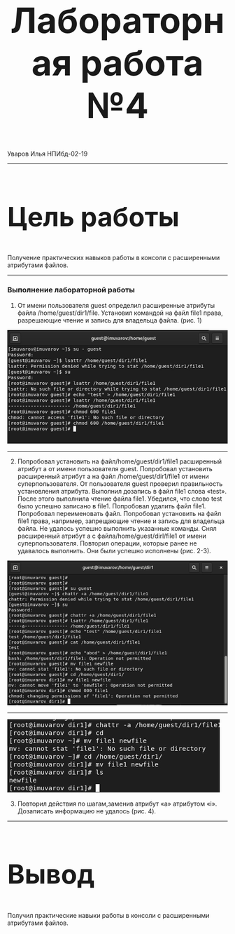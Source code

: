<style>
h1 {
    font-size: 80px;
    text-align: center;
}
h2 {
    font-size: 60px;
}
{
    text-align: justify;

}
section.fio {
    text-align: right;
}
</style>

# Лабораторная работа №4
<!-- _class: fio -->
Уваров Илья
НПИбд-02-19

---
## Цель работы
 Получение практических навыков работы в консоли с расширенными атрибутами файлов.

---
### Выполнение лабораторной работы
1. От имени пользователя guest определил расширенные атрибуты файла /home/guest/dir1/file. Установил командой на файл file1 права, разрешающие чтение и запись для владельца файла. (рис. 1)

![Рис.1](imag/1.jpg)

---
2. Попробовал установить на файл/home/guest/dir1/file1 расширенный атрибут a от имени пользователя guest. Попробовал установить расширенный атрибут a на файл /home/guest/dir1/file1 от имени суперпользователя. От пользователя guest проверил правильность установления атрибута. Выполнил дозапись в файл file1 слова «test». После этого выполнила чтение файла file1. Убедился, что слово test было успешно записано в file1. Попробовал удалить файл file1. Попробовал переименовать файл. Попробовал установить на файл file1 права, например, запрещающие чтение и запись для владельца файла. Не удалось успешно выполнить указанные команды. Снял расширенный атрибут a с файла/home/guest/dirl/file1 от имени суперпользователя. Повторил операции, которые ранее не удавалось выполнить. Они были успешно исполнены (рис. 2-3).

![Рис.2](imag/2.jpg)

---
![Рис.3](imag/3.jpg)

3. Повторил действия по шагам,заменив атрибут «a» атрибутом «i». Дозаписать информацию не удалось (рис. 4).

---
## Вывод
Получил практические навыки работы в консоли с расширенными атрибутами файлов.
